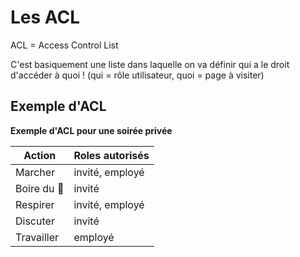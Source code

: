 # Les ACL

ACL = Access Control List

C'est basiquement une liste dans laquelle on va définir qui a le droit d'accéder à quoi !
(qui = rôle utilisateur, quoi = page à visiter)

## Exemple d'ACL

**Exemple d'ACL pour une soirée privée**

| Action               | Roles autorisés |
| -------------------- | --------------- |
| Marcher              | invité, employé |
| Boire du :champagne: | invité          |
| Respirer             | invité, employé |
| Discuter             | invité          |
| Travailler           | employé         |

